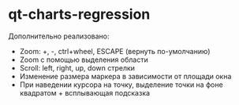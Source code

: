# qt-charts-regression
Дополнительно реализовано:
- Zoom: +, -, ctrl+wheel, ESCAPE (вернуть по-умолчанию)
- Zoom  с помощью выделения области
- Scroll: left, right, up, down стрелки
- Изменение размера маркера в зависимости от площади окна
- При наведении курсора на точку, выделение точки на фоне квадратом + всплывающая подсказка

